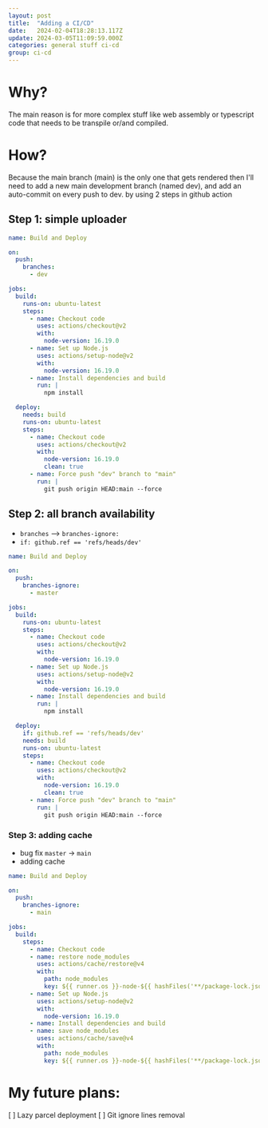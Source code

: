 ```yaml
---
layout: post
title:  "Adding a CI/CD"
date:   2024-02-04T18:28:13.117Z
update: 2024-03-05T11:09:59.000Z
categories: general stuff ci-cd
group: ci-cd 
---
```

# Why?
The main reason is for more complex stuff like web assembly or typescript code that needs to be transpile or/and compiled.

# How?
Because the main branch (main) is the only one that gets rendered then I'll need to add a new main development branch (named dev),
and add an auto-commit on every push to dev.
by using 2 steps in github action

## Step 1: simple uploader
```yml
name: Build and Deploy

on:
  push:
    branches:
      - dev

jobs:
  build:
    runs-on: ubuntu-latest
    steps:
      - name: Checkout code
        uses: actions/checkout@v2
        with:
          node-version: 16.19.0
      - name: Set up Node.js
        uses: actions/setup-node@v2
        with:
          node-version: 16.19.0
      - name: Install dependencies and build
        run: |
          npm install

  deploy:
    needs: build
    runs-on: ubuntu-latest
    steps:
      - name: Checkout code
        uses: actions/checkout@v2
        with:
          node-version: 16.19.0
          clean: true
      - name: Force push "dev" branch to "main"
        run: |
          git push origin HEAD:main --force
```

## Step 2: all branch availability
 *  `branches` --> `branches-ignore:`
 *  `if: github.ref == 'refs/heads/dev'`

```yml
name: Build and Deploy

on:
  push:
    branches-ignore:
      - master

jobs:
  build:
    runs-on: ubuntu-latest
    steps:
      - name: Checkout code
        uses: actions/checkout@v2
        with:
          node-version: 16.19.0
      - name: Set up Node.js
        uses: actions/setup-node@v2
        with:
          node-version: 16.19.0
      - name: Install dependencies and build
        run: |
          npm install

  deploy:
    if: github.ref == 'refs/heads/dev'
    needs: build
    runs-on: ubuntu-latest
    steps:
      - name: Checkout code
        uses: actions/checkout@v2
        with:
          node-version: 16.19.0
          clean: true
      - name: Force push "dev" branch to "main"
        run: |
          git push origin HEAD:main --force
```

### Step 3: adding cache
  * bug fix `master` ->  `main`
  *  adding cache

```yml
name: Build and Deploy

on:
  push:
    branches-ignore:
      - main

jobs:
  build:
    steps:
      - name: Checkout code
      - name: restore node_modules
        uses: actions/cache/restore@v4
        with:
          path: node_modules
          key: ${{ runner.os }}-node-${{ hashFiles('**/package-lock.json') }}
      - name: Set up Node.js
        uses: actions/setup-node@v2
        with:
          node-version: 16.19.0
      - name: Install dependencies and build
      - name: save node_modules
        uses: actions/cache/save@v4
        with:
          path: node_modules
          key: ${{ runner.os }}-node-${{ hashFiles('**/package-lock.json') }} 
```


# My future plans:
[ ] Lazy parcel deployment
[ ] Git ignore lines removal
